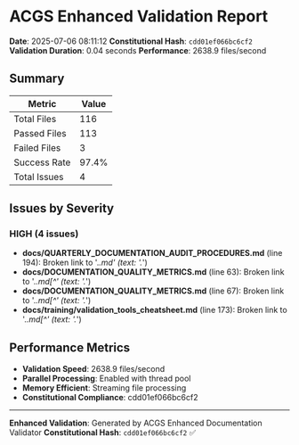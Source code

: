# ACGS Enhanced Validation Report

**Date**: 2025-07-06 08:11:12
**Constitutional Hash**: `cdd01ef066bc6cf2`
**Validation Duration**: 0.04 seconds
**Performance**: 2638.9 files/second

## Summary

| Metric       | Value |
| ------------ | ----- |
| Total Files  | 116   |
| Passed Files | 113   |
| Failed Files | 3     |
| Success Rate | 97.4% |
| Total Issues | 4     |

## Issues by Severity

### HIGH (4 issues)

- **docs/QUARTERLY_DOCUMENTATION_AUDIT_PROCEDURES.md** (line 194): Broken link to '._\.md' (text: '._\')
- **docs/DOCUMENTATION_QUALITY_METRICS.md** (line 63): Broken link to '._\.md[^' (text: '._\')
- **docs/DOCUMENTATION_QUALITY_METRICS.md** (line 67): Broken link to '._\.md[^' (text: '._\')
- **docs/training/validation_tools_cheatsheet.md** (line 173): Broken link to '._\.md[^' (text: '._\')

## Performance Metrics

- **Validation Speed**: 2638.9 files/second
- **Parallel Processing**: Enabled with thread pool
- **Memory Efficient**: Streaming file processing
- **Constitutional Compliance**: cdd01ef066bc6cf2

---

**Enhanced Validation**: Generated by ACGS Enhanced Documentation Validator
**Constitutional Hash**: `cdd01ef066bc6cf2` ✅
